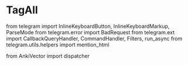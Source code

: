 # TagAll

from telegram import InlineKeyboardButton, InlineKeyboardMarkup, ParseMode 
from telegram.error import BadRequest
from telegram.ext import CallbackQueryHandler, CommandHandler, Filters, run_async
from telegram.utils.helpers import mention_html

from AnkiVector import dispatcher
